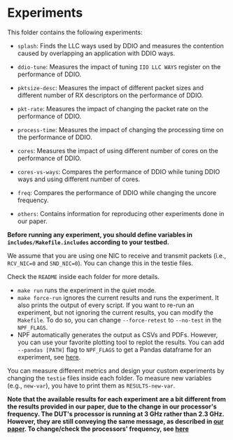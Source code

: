 # Experiments

This folder contains the following experiments:

- `splash`: Finds the LLC ways used by DDIO and measures the contention caused by overlapping an application with DDIO ways.
- `ddio-tune`: Measures the impact of tuning `IIO LLC WAYS` register on the performance of DDIO.

- `pktsize-desc`: Measures the impact of different packet sizes and different number of RX descriptors on the performance of DDIO.

- `pkt-rate`: Measures the impact of changing the packet rate on the performance of DDIO.

- `process-time`: Measures the impact of changing the processing time on the performance of DDIO.

- `cores`: Measures the impact of using different number of cores on the performance of DDIO.

- `cores-vs-ways`: Compares the performance of DDIO while tuning DDIO ways and using different number of cores.

- `freq`: Compares the performance of DDIO while changing the uncore frequency.

- `others`: Contains information for reproducing other experiments done in our paper.

**Before running any experiment, you should define variables in `includes/Makefile.includes` according to your testbed.**

We assume that you are using one NIC to receive and transmit packets (i.e., `RCV_NIC=0` and `SND_NIC=0`). You can change this in the testie files.

Check the `README` inside each folder for more details.

- `make run` runs the experiment in the quiet mode.
- `make force-run` ignores the current results and runs the experiment. It also prints the output of every script. If you want to re-run an experiment, but not ignoring the current results, you can modify the `Makefile`. To do so, you can change `--force-retest` to `--no-test` in the `NPF_FLAGS`.
- NPF automatically generates the output as CSVs and PDFs. However, you can use your favorite plotting tool to replot the results. You can add `--pandas [PATH]` flag to `NPF_FLAGS` to get a Pandas dataframe for an experiment, see [here][npf-output].

You can measure different metrics and design your custom experiments by changing the `testie` files inside each folder. To measure new variables (e.g., `new-var`), you have to print them as `RESULTS-new-var`.

**Note that the available results for each experiment are a bit different from the results provided in our paper, due to the change in our processor's frequency. The DUT's processor is running at 3 GHz rather than 2.3 GHz. However, they are still conveying the same message, as described in [our paper][ddio-atc-paper]. To change/check the processors' frequency, see [here](../TESTBED.md)**

[ddio-atc-paper]: https://www.usenix.org/conference/atc20/presentation/farshin
[npf-output]: https://github.com/tbarbette/npf#output
